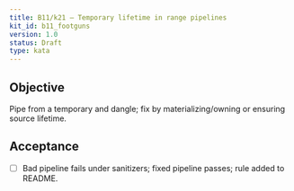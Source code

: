 ```yaml
---
title: B11/k21 — Temporary lifetime in range pipelines
kit_id: b11_footguns
version: 1.0
status: Draft
type: kata
---
```

## Objective
Pipe from a temporary and dangle; fix by materializing/owning or ensuring source lifetime.
## Acceptance
- [ ] Bad pipeline fails under sanitizers; fixed pipeline passes; rule added to README.
